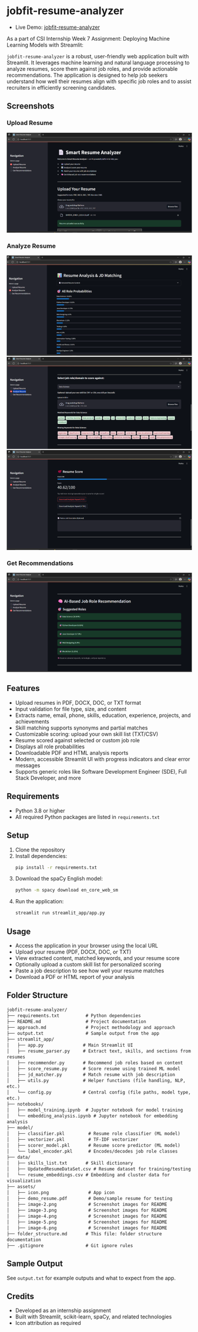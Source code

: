 # jobfit-resume-analyzer

- Live Demo: [jobfit-resume-analyzer](https://jobfit-resume-analyzer.streamlit.app/)

As a part of CSI Internship Week 7 Assignment: Deploying Machine Learning Models with Streamlit:

`jobfit-resume-analyzer` is a robust, user-friendly web application built with Streamlit. It leverages machine learning and natural language processing to analyze resumes, score them against job roles, and provide actionable recommendations. The application is designed to help job seekers understand how well their resumes align with specific job roles and to assist recruiters in efficiently screening candidates.

## Screenshots

### Upload Resume
![Upload Resume](assets/image-3.png)

### Analyze Resume
![Analyze Resume - Step 1](assets/image-4.png)
![Analyze Resume - Step 2](assets/image-5.png)
![Analyze Resume - Step 3](assets/image-6.png)

### Get Recommendations
![Get Recommendations](assets/image-2.png)

## Features
- Upload resumes in PDF, DOCX, DOC, or TXT format
- Input validation for file type, size, and content
- Extracts name, email, phone, skills, education, experience, projects, and achievements
- Skill matching supports synonyms and partial matches
- Customizable scoring: upload your own skill list (TXT/CSV)
- Resume scored against selected or custom job role
- Displays all role probabilities
- Downloadable PDF and HTML analysis reports
- Modern, accessible Streamlit UI with progress indicators and clear error messages
- Supports generic roles like Software Development Engineer (SDE), Full Stack Developer, and more

## Requirements
- Python 3.8 or higher
- All required Python packages are listed in `requirements.txt`

## Setup
1. Clone the repository
2. Install dependencies:
   ```bash
   pip install -r requirements.txt
   ```
3. Download the spaCy English model:
   ```bash
   python -m spacy download en_core_web_sm
   ```
4. Run the application:
   ```bash
   streamlit run streamlit_app/app.py
   ```

## Usage
- Access the application in your browser using the local URL
- Upload your resume (PDF, DOCX, DOC, or TXT)
- View extracted content, matched keywords, and your resume score
- Optionally upload a custom skill list for personalized scoring
- Paste a job description to see how well your resume matches
- Download a PDF or HTML report of your analysis

## Folder Structure
```text
jobfit-resume-analyzer/
├── requirements.txt          # Python dependencies
├── README.md                 # Project documentation
├── approach.md               # Project methodology and approach
├── output.txt                # Sample output from the app
├── streamlit_app/
│   ├── app.py               # Main Streamlit UI
│   ├── resume_parser.py     # Extract text, skills, and sections from resumes
│   ├── recommender.py       # Recommend job roles based on content
│   ├── score_resume.py      # Score resume using trained ML model
│   ├── jd_matcher.py        # Match resume with job description
│   ├── utils.py             # Helper functions (file handling, NLP, etc.)
│   └── config.py            # Central config (file paths, model type, etc.)
├── notebooks/
│   ├── model_training.ipynb  # Jupyter notebook for model training
│   └── embedding_analysis.ipynb # Jupyter notebook for embedding analysis
├── model/
│   ├── classifier.pkl         # Resume role classifier (ML model)
│   ├── vectorizer.pkl         # TF-IDF vectorizer
│   ├── scorer_model.pkl       # Resume score predictor (ML model)
│   └── label_encoder.pkl      # Encodes/decodes job role classes
├── data/
│   ├── skills_list.txt       # Skill dictionary
│   ├── UpdatedResumeDataSet.csv # Resume dataset for training/testing
│   └── resume_embeddings.csv # Embedding and cluster data for visualization
├── assets/
│   ├── icon.png               # App icon
│   ├── demo_resume.pdf        # Demo/sample resume for testing
│   ├── image-2.png            # Screenshot images for README
│   ├── image-3.png            # Screenshot images for README     
│   ├── image-4.png            # Screenshot images for README
│   ├── image-5.png            # Screenshot images for README
│   ├── image-6.png            # Screenshot images for README
├── folder_structure.md       # This file: folder structure documentation
├── .gitignore                # Git ignore rules
```

## Sample Output
See `output.txt` for example outputs and what to expect from the app.

## Credits
- Developed as an internship assignment
- Built with Streamlit, scikit-learn, spaCy, and related technologies
- Icon attribution as required